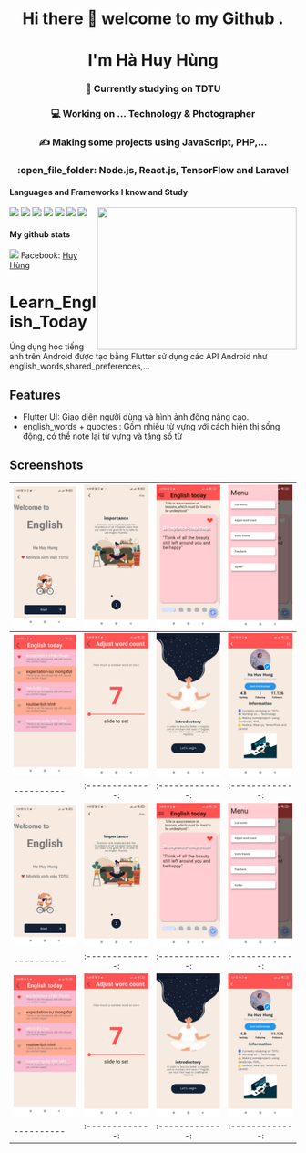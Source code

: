 
<h1 align="center">Hi there 👋 welcome to my Github .</h1>
<h1 align="center">I'm Hà Huy Hùng</h1>

<h3 align="center">📘 Currently studying on TDTU</h3>
<h3 align="center">💻 Working on ... Technology & Photographer </h3>
<h3 align="center">✍️ Making some projects using JavaScript, PHP,...</h3>
<h3 align="center">:open_file_folder: Node.js, React.js, TensorFlow and Laravel </h3>



#### Languages and Frameworks I know and Study

<code><img width="20" src="https://user-images.githubusercontent.com/67463412/129682914-b775d29f-107c-42c4-b7df-064a12edcfb6.png" /></code>
<code><img width="20" src="https://user-images.githubusercontent.com/67463412/129682987-540e581b-999d-4ea1-bf3c-50c5216e9400.png" /></code>
<code><img width="20" src="https://user-images.githubusercontent.com/67463412/129683263-3a59278c-7ed0-4aa0-904c-698634df26a4.png" /></code>
<code><img width="20" src="https://user-images.githubusercontent.com/67463412/129683635-226e9808-f7bd-441c-9479-553c0d2f0ba0.png" /></code>
<code><img width="20" src="https://user-images.githubusercontent.com/67463412/129683778-91b7d0c7-ecf5-4f38-9e1e-52678e14512f.png" /></code>
<code><img width="20" src="https://user-images.githubusercontent.com/67463412/129683735-cf63ca20-e337-47c5-afba-cc55db9a4d22.png" /></code>
<code><img width="20" src="https://user-images.githubusercontent.com/67463412/129683854-98cdb97b-1677-4319-b0b7-3977b2b22c36.png" /></code>
<img align="right" src="https://user-images.githubusercontent.com/67463412/129671456-61ef0d33-44b3-472d-916b-8dbad6b628a0.gif" width="350" height="250" /> 

#### My github stats
<img width="450" src="https://github-readme-stats.vercel.app/api?username=Zeroryo&show_icons=true&theme=tokyonight" />
Facebook: <a href="https://www.facebook.com/zeroryo25/">Huy Hùng</a>

# Learn_English_Today
Ứng dụng học tiếng anh  trên Android được tạo bằng Flutter sử dụng các API Android như english_words,shared_preferences,... 
## Features
- Flutter UI: Giao diện người dùng và hình ảnh động nâng cao.
- english_words + quoctes : Gồm nhiều từ vựng với cách hiện thị sống động, có thể note lại từ vựng và tăng số từ
## Screenshots
| ![Water summary](screenshots/info.jpg) | ![Progress](screenshots/intro1.jpg) | ![Settings](screenshots/list.jpg) | ![Alarm](screenshots/navbar.jpg) |
|----------|:-------------:|:-------------:|:-------------:|
| ![Water summary](screenshots/vote.jpg) | ![Progress](screenshots/dieuchinh.jpg) | ![Settings](screenshots/intro.jpg) | ![Alarm](screenshots/author.jpg) |
|----------|:-------------:|:-------------:|:-------------:|
| ![Water summary](screenshots/info.jpg) | ![Progress](screenshots/intro1.jpg) | ![Settings](screenshots/list.jpg) | ![Alarm](screenshots/navbar.jpg) |
|----------|:-------------:|:-------------:|:-------------:|
| ![Water summary](screenshots/vote.jpg) | ![Progress](screenshots/dieuchinh.jpg) | ![Settings](screenshots/intro.jpg) | ![Alarm](screenshots/author.jpg) |
|----------|:-------------:|:-------------:|:-------------:|

